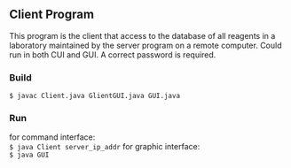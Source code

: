 ## Client Program
This program is the client that access to the database of all reagents in a laboratory maintained by the server program on a remote computer. Could run in both CUI and GUI. A correct password is required.

### Build
`$ javac Client.java GlientGUI.java GUI.java`

### Run
for command interface:<br>
`$ java Client server_ip_addr`
for graphic interface:<br>
`$ java GUI`
